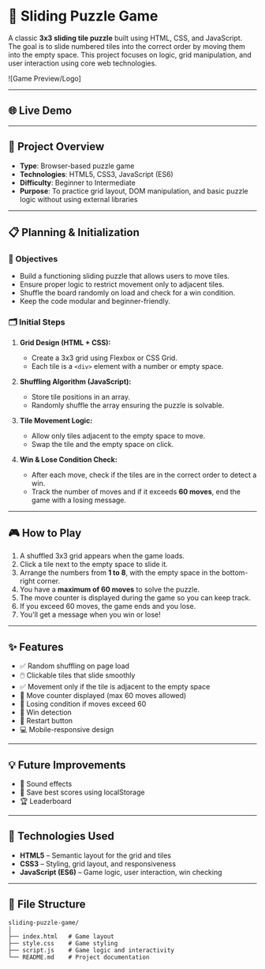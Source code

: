 # 🧩 Sliding Puzzle Game

A classic **3x3 sliding tile puzzle** built using HTML, CSS, and JavaScript. The goal is to slide numbered tiles into the correct order by moving them into the empty space. This project focuses on logic, grid manipulation, and user interaction using core web technologies.

![Game Preview/Logo] <!-- screenshot of system will appear here -->

---


## 🌐 Live Demo 

<!-- demo link will appear here -->

---

## 📌 Project Overview

- **Type**: Browser-based puzzle game  
- **Technologies**: HTML5, CSS3, JavaScript (ES6)  
- **Difficulty**: Beginner to Intermediate  
- **Purpose**: To practice grid layout, DOM manipulation, and basic puzzle logic without using external libraries

---

## 📋 Planning & Initialization

### 🎯 Objectives

- Build a functioning sliding puzzle that allows users to move tiles.
- Ensure proper logic to restrict movement only to adjacent tiles.
- Shuffle the board randomly on load and check for a win condition.
- Keep the code modular and beginner-friendly.

### 🗂️ Initial Steps

1. **Grid Design (HTML + CSS):**  
   - Create a 3x3 grid using Flexbox or CSS Grid.
   - Each tile is a `<div>` element with a number or empty space.

2. **Shuffling Algorithm (JavaScript):**  
   - Store tile positions in an array.
   - Randomly shuffle the array ensuring the puzzle is solvable.

3. **Tile Movement Logic:**  
   - Allow only tiles adjacent to the empty space to move.
   - Swap the tile and the empty space on click.

4. **Win & Lose Condition Check:**  
   - After each move, check if the tiles are in the correct order to detect a win.  
   - Track the number of moves and if it exceeds **60 moves**, end the game with a losing message.


---

## 🎮 How to Play

1. A shuffled 3x3 grid appears when the game loads.  
2. Click a tile next to the empty space to slide it.  
3. Arrange the numbers from **1 to 8**, with the empty space in the bottom-right corner.  
4. You have a **maximum of 60 moves** to solve the puzzle.  
5. The move counter is displayed during the game so you can keep track.  
6. If you exceed 60 moves, the game ends and you lose.  
7. You'll get a message when you win or lose!


---

## ✨ Features

- ✅ Random shuffling on page load  
- 🖱️ Clickable tiles that slide smoothly  
- ✅ Movement only if the tile is adjacent to the empty space  
- 🔢 Move counter displayed (max 60 moves allowed)  
- 🛑 Losing condition if moves exceed 60  
- 🏁 Win detection  
- 🔄 Restart button  
- 💻 Mobile-responsive design

---

## 💡 Future Improvements

- 🎵 Sound effects  
- 💾 Save best scores using localStorage  
- 🏆 Leaderboard

---

## 🧰 Technologies Used

- **HTML5** – Semantic layout for the grid and tiles  
- **CSS3** – Styling, grid layout, and responsiveness  
- **JavaScript (ES6)** – Game logic, user interaction, win checking

---

## 📁 File Structure
```plaintext
sliding-puzzle-game/
│
├── index.html   # Game layout
├── style.css    # Game styling
├── script.js    # Game logic and interactivity
└── README.md    # Project documentation
```
